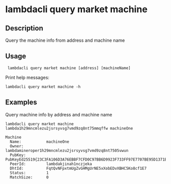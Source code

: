 # lambdacli query market machine

## Description

Query the machine info from address and machine name

## Usage
```
 lambdacli query market machine [address] [machineName]
```

Print help messages:
```
lambdacli query market machine -h
```

## Examples

Query machine info by address and machine name
```
lambdacli query market machine lambda1h29mncmlezu2jsrsyvsg7vmd9zq8nt75mmqffw machineOne         
```

```
Machine
  Name:           machineOne
  Owner:          lambdamineroper1h29mncmlezu2jsrsyvsg7vmd9zq8nt7505vwun
  PubKey:         PubKeyEd25519{23C3FA106D3A76EBBF7CFD0C97BB6D9923F733FF97E7707BE95D1371B84CC184}
  PeerId:         lambdakjinah1nczjeka
  DhtId:          FqtQvNFpxtmUgZvGHMgUrNE5xXobEDvXBHC5Ko8cf1E7
  Status:         1
  MatchSize:      0
```
